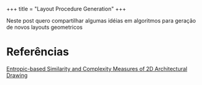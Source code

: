 +++
title = "Layout Procedure Generation"
+++

Neste post quero compartilhar algumas idéias em algoritmos para geração de novos layouts geometricos


# Referências
[Entropic-based Similarity and Complexity Measures of 2D
Architectural Drawing]()
